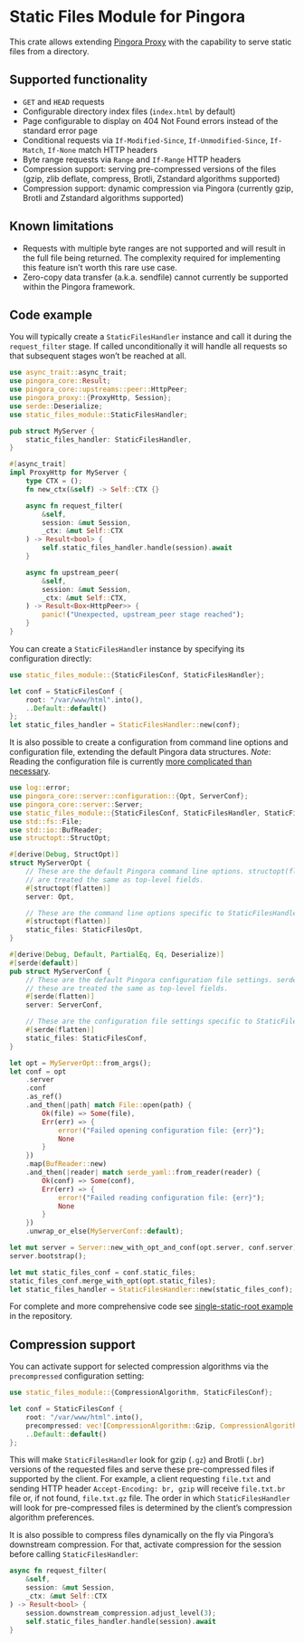 # Static Files Module for Pingora

This crate allows extending [Pingora Proxy](https://github.com/cloudflare/pingora) with the capability to serve static files from a directory.

## Supported functionality

* `GET` and `HEAD` requests
* Configurable directory index files (`index.html` by default)
* Page configurable to display on 404 Not Found errors instead of the standard error page
* Conditional requests via `If-Modified-Since`, `If-Unmodified-Since`, `If-Match`, `If-None` match HTTP headers
* Byte range requests via `Range` and `If-Range` HTTP headers
* Compression support: serving pre-compressed versions of the files (gzip, zlib deflate, compress, Brotli, Zstandard algorithms supported)
* Compression support: dynamic compression via Pingora (currently gzip, Brotli and Zstandard algorithms supported)

## Known limitations

* Requests with multiple byte ranges are not supported and will result in the full file being returned. The complexity required for implementing this feature isn’t worth this rare use case.
* Zero-copy data transfer (a.k.a. sendfile) cannot currently be supported within the Pingora framework.

## Code example

You will typically create a `StaticFilesHandler` instance and call it during the `request_filter` stage. If called unconditionally it will handle all requests so that subsequent stages won’t be reached at all.

```rust
use async_trait::async_trait;
use pingora_core::Result;
use pingora_core::upstreams::peer::HttpPeer;
use pingora_proxy::{ProxyHttp, Session};
use serde::Deserialize;
use static_files_module::StaticFilesHandler;

pub struct MyServer {
    static_files_handler: StaticFilesHandler,
}

#[async_trait]
impl ProxyHttp for MyServer {
    type CTX = ();
    fn new_ctx(&self) -> Self::CTX {}

    async fn request_filter(
        &self,
        session: &mut Session,
        _ctx: &mut Self::CTX
    ) -> Result<bool> {
        self.static_files_handler.handle(session).await
    }

    async fn upstream_peer(
        &self,
        session: &mut Session,
        _ctx: &mut Self::CTX,
    ) -> Result<Box<HttpPeer>> {
        panic!("Unexpected, upstream_peer stage reached");
    }
}
```

You can create a `StaticFilesHandler` instance by specifying its configuration directly:

```rust
use static_files_module::{StaticFilesConf, StaticFilesHandler};

let conf = StaticFilesConf {
    root: "/var/www/html".into(),
    ..Default::default()
};
let static_files_handler = StaticFilesHandler::new(conf);
```

It is also possible to create a configuration from command line options and configuration file, extending the default Pingora data structures. *Note*: Reading the configuration file is currently [more complicated than necessary](https://github.com/cloudflare/pingora/issues/232).

```rust
use log::error;
use pingora_core::server::configuration::{Opt, ServerConf};
use pingora_core::server::Server;
use static_files_module::{StaticFilesConf, StaticFilesHandler, StaticFilesOpt};
use std::fs::File;
use std::io::BufReader;
use structopt::StructOpt;

#[derive(Debug, StructOpt)]
struct MyServerOpt {
    // These are the default Pingora command line options. structopt(flatten) makes sure that these
    // are treated the same as top-level fields.
    #[structopt(flatten)]
    server: Opt,

    // These are the command line options specific to StaticFilesHandler.
    #[structopt(flatten)]
    static_files: StaticFilesOpt,
}

#[derive(Debug, Default, PartialEq, Eq, Deserialize)]
#[serde(default)]
pub struct MyServerConf {
    // These are the default Pingora configuration file settings. serde(flatten) makes sure that
    // these are treated the same as top-level fields.
    #[serde(flatten)]
    server: ServerConf,

    // These are the configuration file settings specific to StaticFilesHandler.
    #[serde(flatten)]
    static_files: StaticFilesConf,
}

let opt = MyServerOpt::from_args();
let conf = opt
    .server
    .conf
    .as_ref()
    .and_then(|path| match File::open(path) {
        Ok(file) => Some(file),
        Err(err) => {
            error!("Failed opening configuration file: {err}");
            None
        }
    })
    .map(BufReader::new)
    .and_then(|reader| match serde_yaml::from_reader(reader) {
        Ok(conf) => Some(conf),
        Err(err) => {
            error!("Failed reading configuration file: {err}");
            None
        }
    })
    .unwrap_or_else(MyServerConf::default);

let mut server = Server::new_with_opt_and_conf(opt.server, conf.server);
server.bootstrap();

let mut static_files_conf = conf.static_files;
static_files_conf.merge_with_opt(opt.static_files);
let static_files_handler = StaticFilesHandler::new(static_files_conf);
```

For complete and more comprehensive code see [single-static-root example](../../../tree/main/examples/single-static-root) in the repository.

## Compression support

You can activate support for selected compression algorithms via the `precompressed` configuration setting:

```rust
use static_files_module::{CompressionAlgorithm, StaticFilesConf};

let conf = StaticFilesConf {
    root: "/var/www/html".into(),
    precompressed: vec![CompressionAlgorithm::Gzip, CompressionAlgorithm::Brotli],
    ..Default::default()
};
```

This will make `StaticFilesHandler` look for gzip (`.gz`) and Brotli (`.br`) versions of the requested files and serve these pre-compressed files if supported by the client. For example, a client requesting `file.txt` and sending HTTP header `Accept-Encoding: br, gzip` will receive `file.txt.br` file or, if not found, `file.txt.gz` file. The order in which `StaticFilesHandler` will look for pre-compressed files is determined by the client’s compression algorithm preferences.

It is also possible to compress files dynamically on the fly via Pingora’s downstream compression. For that, activate compression for the session before calling `StaticFilesHandler`:

```rust
async fn request_filter(
    &self,
    session: &mut Session,
    _ctx: &mut Self::CTX
) -> Result<bool> {
    session.downstream_compression.adjust_level(3);
    self.static_files_handler.handle(session).await
}
```
